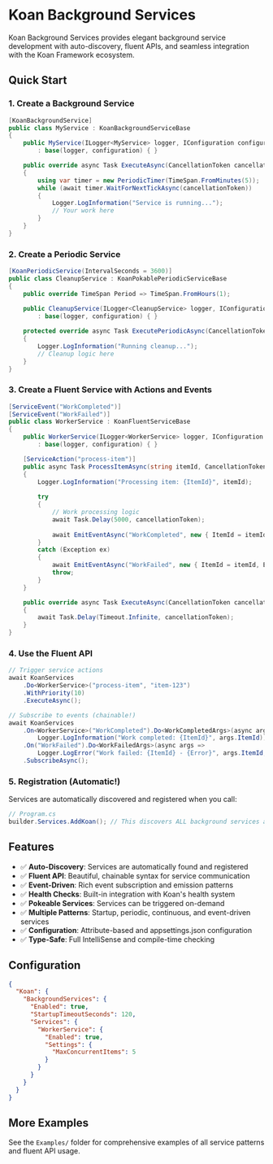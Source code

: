 # Koan Background Services

Koan Background Services provides elegant background service development with auto-discovery, fluent APIs, and seamless integration with the Koan Framework ecosystem.

## Quick Start

### 1. Create a Background Service

```csharp
[KoanBackgroundService]
public class MyService : KoanBackgroundServiceBase
{
    public MyService(ILogger<MyService> logger, IConfiguration configuration)
        : base(logger, configuration) { }

    public override async Task ExecuteAsync(CancellationToken cancellationToken)
    {
        using var timer = new PeriodicTimer(TimeSpan.FromMinutes(5));
        while (await timer.WaitForNextTickAsync(cancellationToken))
        {
            Logger.LogInformation("Service is running...");
            // Your work here
        }
    }
}
```

### 2. Create a Periodic Service

```csharp
[KoanPeriodicService(IntervalSeconds = 3600)]
public class CleanupService : KoanPokablePeriodicServiceBase
{
    public override TimeSpan Period => TimeSpan.FromHours(1);
    
    public CleanupService(ILogger<CleanupService> logger, IConfiguration configuration)
        : base(logger, configuration) { }

    protected override async Task ExecutePeriodicAsync(CancellationToken cancellationToken)
    {
        Logger.LogInformation("Running cleanup...");
        // Cleanup logic here
    }
}
```

### 3. Create a Fluent Service with Actions and Events

```csharp
[ServiceEvent("WorkCompleted")]
[ServiceEvent("WorkFailed")]
public class WorkerService : KoanFluentServiceBase
{
    public WorkerService(ILogger<WorkerService> logger, IConfiguration configuration)
        : base(logger, configuration) { }

    [ServiceAction("process-item")]
    public async Task ProcessItemAsync(string itemId, CancellationToken cancellationToken)
    {
        Logger.LogInformation("Processing item: {ItemId}", itemId);
        
        try
        {
            // Work processing logic
            await Task.Delay(5000, cancellationToken);
            
            await EmitEventAsync("WorkCompleted", new { ItemId = itemId });
        }
        catch (Exception ex)
        {
            await EmitEventAsync("WorkFailed", new { ItemId = itemId, Error = ex.Message });
            throw;
        }
    }

    public override async Task ExecuteAsync(CancellationToken cancellationToken)
    {
        await Task.Delay(Timeout.Infinite, cancellationToken);
    }
}
```

### 4. Use the Fluent API

```csharp
// Trigger service actions
await KoanServices
    .Do<WorkerService>("process-item", "item-123")
    .WithPriority(10)
    .ExecuteAsync();

// Subscribe to events (chainable!)
await KoanServices
    .On<WorkerService>("WorkCompleted").Do<WorkCompletedArgs>(async args => 
        Logger.LogInformation("Work completed: {ItemId}", args.ItemId))
    .On("WorkFailed").Do<WorkFailedArgs>(async args => 
        Logger.LogError("Work failed: {ItemId} - {Error}", args.ItemId, args.Error))
    .SubscribeAsync();
```

### 5. Registration (Automatic!)

Services are automatically discovered and registered when you call:

```csharp
// Program.cs
builder.Services.AddKoan(); // This discovers ALL background services automatically!
```

## Features

- ✅ **Auto-Discovery**: Services are automatically found and registered
- ✅ **Fluent API**: Beautiful, chainable syntax for service communication
- ✅ **Event-Driven**: Rich event subscription and emission patterns
- ✅ **Health Checks**: Built-in integration with Koan's health system
- ✅ **Pokeable Services**: Services can be triggered on-demand
- ✅ **Multiple Patterns**: Startup, periodic, continuous, and event-driven services
- ✅ **Configuration**: Attribute-based and appsettings.json configuration
- ✅ **Type-Safe**: Full IntelliSense and compile-time checking

## Configuration

```json
{
  "Koan": {
    "BackgroundServices": {
      "Enabled": true,
      "StartupTimeoutSeconds": 120,
      "Services": {
        "WorkerService": {
          "Enabled": true,
          "Settings": {
            "MaxConcurrentItems": 5
          }
        }
      }
    }
  }
}
```

## More Examples

See the `Examples/` folder for comprehensive examples of all service patterns and fluent API usage.